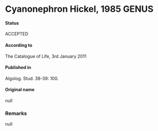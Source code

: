 Cyanonephron Hickel, 1985 GENUS
=======

#### Status
ACCEPTED

#### According to
The Catalogue of Life, 3rd January 2011

#### Published in
Algolog. Stud. 38-39: 100.

#### Original name
null

### Remarks
null